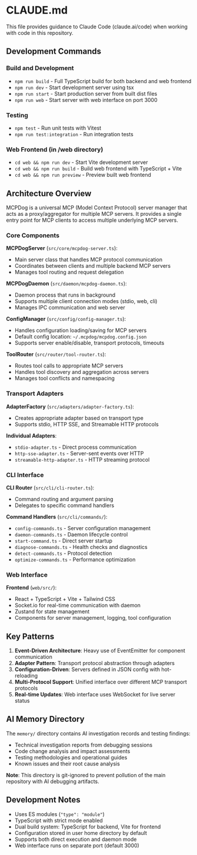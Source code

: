 # CLAUDE.md

This file provides guidance to Claude Code (claude.ai/code) when working with code in this repository.

## Development Commands

### Build and Development
- `npm run build` - Full TypeScript build for both backend and web frontend
- `npm run dev` - Start development server using tsx
- `npm run start` - Start production server from built dist files
- `npm run web` - Start server with web interface on port 3000

### Testing
- `npm test` - Run unit tests with Vitest
- `npm run test:integration` - Run integration tests

### Web Frontend (in /web directory)
- `cd web && npm run dev` - Start Vite development server
- `cd web && npm run build` - Build web frontend with TypeScript + Vite
- `cd web && npm run preview` - Preview built web frontend

## Architecture Overview

MCPDog is a universal MCP (Model Context Protocol) server manager that acts as a proxy/aggregator for multiple MCP servers. It provides a single entry point for MCP clients to access multiple underlying MCP servers.

### Core Components

**MCPDogServer** (`src/core/mcpdog-server.ts`):
- Main server class that handles MCP protocol communication
- Coordinates between clients and multiple backend MCP servers
- Manages tool routing and request delegation

**MCPDogDaemon** (`src/daemon/mcpdog-daemon.ts`):
- Daemon process that runs in background
- Supports multiple client connection modes (stdio, web, cli)
- Manages IPC communication and web server

**ConfigManager** (`src/config/config-manager.ts`):
- Handles configuration loading/saving for MCP servers
- Default config location: `~/.mcpdog/mcpdog.config.json`
- Supports server enable/disable, transport protocols, timeouts

**ToolRouter** (`src/router/tool-router.ts`):
- Routes tool calls to appropriate MCP servers
- Handles tool discovery and aggregation across servers
- Manages tool conflicts and namespacing

### Transport Adapters

**AdapterFactory** (`src/adapters/adapter-factory.ts`):
- Creates appropriate adapter based on transport type
- Supports stdio, HTTP SSE, and Streamable HTTP protocols

**Individual Adapters**:
- `stdio-adapter.ts` - Direct process communication
- `http-sse-adapter.ts` - Server-sent events over HTTP
- `streamable-http-adapter.ts` - HTTP streaming protocol

### CLI Interface

**CLI Router** (`src/cli/cli-router.ts`):
- Command routing and argument parsing
- Delegates to specific command handlers

**Command Handlers** (`src/cli/commands/`):
- `config-commands.ts` - Server configuration management
- `daemon-commands.ts` - Daemon lifecycle control
- `start-command.ts` - Direct server startup
- `diagnose-commands.ts` - Health checks and diagnostics
- `detect-commands.ts` - Protocol detection
- `optimize-commands.ts` - Performance optimization

### Web Interface

**Frontend** (`web/src/`):
- React + TypeScript + Vite + Tailwind CSS
- Socket.io for real-time communication with daemon
- Zustand for state management
- Components for server management, logging, tool configuration

## Key Patterns

1. **Event-Driven Architecture**: Heavy use of EventEmitter for component communication
2. **Adapter Pattern**: Transport protocol abstraction through adapters
3. **Configuration-Driven**: Servers defined in JSON config with hot-reloading
4. **Multi-Protocol Support**: Unified interface over different MCP transport protocols
5. **Real-time Updates**: Web interface uses WebSocket for live server status

## AI Memory Directory

The `memory/` directory contains AI investigation records and testing findings:
- Technical investigation reports from debugging sessions
- Code change analysis and impact assessments  
- Testing methodologies and operational guides
- Known issues and their root cause analysis

**Note**: This directory is git-ignored to prevent pollution of the main repository with AI debugging artifacts.

## Development Notes

- Uses ES modules (`"type": "module"`)
- TypeScript with strict mode enabled
- Dual build system: TypeScript for backend, Vite for frontend
- Configuration stored in user home directory by default
- Supports both direct execution and daemon mode
- Web interface runs on separate port (default 3000)